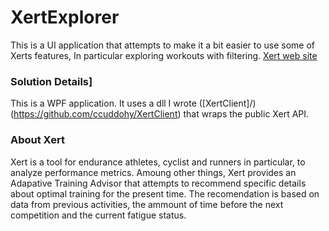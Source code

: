 # XertExplorer
This is a UI application that attempts to make it a bit easier to use some of Xerts features, In particular exploring workouts with filtering.
[Xert web site](https://www.xertonline.com/)

### Solution Details]
This is a WPF application. It uses a dll I wrote ([XertClient]/)(https://github.com/ccuddohy/XertClient) that wraps the public Xert API. 

### About Xert
Xert is a tool for endurance athletes, cyclist and runners in particular, to analyze performance metrics. Amoung other things, Xert provides an Adapative Training Advisor that attempts to recommend specific details about optimal training for the present time. The recomendation is based on data from previous activities, the ammount of time before the next competition and the current fatigue status. 


